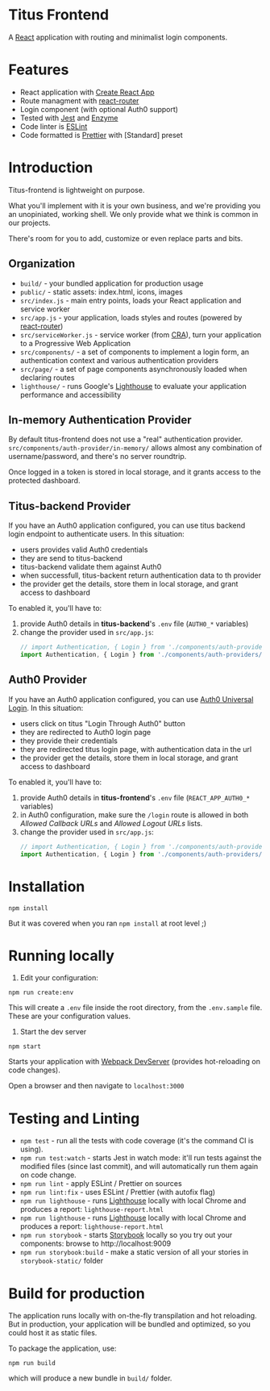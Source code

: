 # Titus Frontend

A [React] application with routing and minimalist login components.

# Features

* React application with [Create React App][CRA]
* Route managment with [react-router]
* Login component (with optional Auth0 support)
* Tested with [Jest] and [Enzyme]
* Code linter is [ESLint]
* Code formatted is [Prettier] with [Standard] preset


# Introduction

Titus-frontend is lightweight on purpose.

What you'll implement with it is your own business, and we're providing you an unopiniated, working shell.
We only provide what we think is common in our projects.

There's room for you to add, customize or even replace parts and bits.

## Organization

* `build/` - your bundled application for production usage
* `public/` - static assets: index.html, icons, images
* `src/index.js` - main entry points, loads your React application and service worker
* `src/app.js` - your application, loads styles and routes (powered by [react-router])
* `src/serviceWorker.js` - service worker (from [CRA]), turn your application to a Progressive Web Application
* `src/components/` - a set of components to implement a login form, an authentication context and various authentication providers
* `src/page/` - a set of page components asynchronously loaded when declaring routes
* `lighthouse/` - runs Google's [Lighthouse] to evaluate your application performance and accessibility

## In-memory Authentication Provider

By default titus-frontend does not use a "real" authentication provider.
`src/components/auth-provider/in-memory/` allows almost any combination of username/password, and there's no server roundtrip.

Once logged in a token is stored in local storage, and it grants access to the protected dashboard.

## Titus-backend Provider

If you have an Auth0 application configured, you can use titus backend login endpoint to authenticate users.
In this situation:
- users provides valid Auth0 credentials
- they are send to titus-backend
- titus-backend validate them against Auth0
- when successfull, titus-backent return authentication data to th provider
- the provider get the details, store them in local storage, and grant access to dashboard

To enabled it, you'll have to:
1. provide Auth0 details in **titus-backend**'s `.env` file (`AUTH0_*` variables)
1. change the provider used in `src/app.js`:
   ```js
   // import Authentication, { Login } from './components/auth-providers/in-memory'
   import Authentication, { Login } from './components/auth-providers/titus-backend'
   ```

## Auth0 Provider

If you have an Auth0 application configured, you can use [Auth0 Universal Login][auth0-login].
In this situation:
- users click on titus "Login Through Auth0" button
- they are redirected to Auth0 login page
- they provide their credentials
- they are redirected titus login page, with authentication data in the url
- the provider get the details, store them in local storage, and grant access to dashboard

To enabled it, you'll have to:
1. provide Auth0 details in **titus-frontend**'s `.env` file (`REACT_APP_AUTH0_*` variables)
1. in Auth0 configuration, make sure the `/login` route is allowed in both _Allowed Callback URLs_ and _Allowed Logout URLs_ lists.
1. change the provider used in `src/app.js`:
   ```js
   // import Authentication, { Login } from './components/auth-providers/in-memory'
   import Authentication, { Login } from './components/auth-providers/auth0'
   ```

# Installation

```
npm install
```

But it was covered when you ran `npm install` at root level ;)


# Running locally

1. Edit your configuration:
  ```
  npm run create:env
  ```

  This will create a `.env` file inside the root directory, from the `.env.sample` file.
  These are your configuration values.

1. Start the dev server
  ```
  npm start
  ```

  Starts your application with [Webpack DevServer][webpack-dev-server] (provides hot-reloading on code changes).

  Open a browser and then navigate to `localhost:3000`


# Testing and Linting

* `npm test` - run all the tests with code coverage (it's the command CI is using).
* `npm run test:watch` - starts Jest in watch mode: it'll run tests against the modified files (since last commit), and will automatically run them again on code change.
* `npm run lint` - apply ESLint / Prettier on sources
* `npm run lint:fix` - uses ESLint / Prettier (with autofix flag)
* `npm run lighthouse` - runs [Lighthouse] locally with local Chrome and produces a report: `lighthouse-report.html`
* `npm run lighthouse` - runs [Lighthouse] locally with local Chrome and produces a report: `lighthouse-report.html`
* `npm run storybook` - starts [Storybook] locally so you try out your components: browse to http://localhost:9009
* `npm run storybook:build` - make a static version of all your stories in `storybook-static/` folder


# Build for production

The application runs locally with on-the-fly transpilation and hot reloading.
But in production, your application will be bundled and optimized, so you could host it as static files.

To package the application, use:
```
npm run build
```
which will produce a new bundle in `build/` folder.



[React]: https://reactjs.org
[CRA]: https://facebook.github.io/create-react-app
[react-router]: https://reacttraining.com/react-router/web
[yup]: https://github.com/jquense/yup#readme
[Jest]: https://jestjs.io
[Enzyme]: https://airbnb.io/enzyme
[ESLint]: https://eslint.org
[Prettier]: https://prettier.io
[Auth0]: https://auth0.com
[Lighthouse]: https://developers.google.com/web/tools/lighthouse
[Storybook]: https://storybook.js.org
[webpack-dev-server]: https://webpack.js.org/configuration/dev-server
[auth0-login]: https://auth0.com/docs/universal-login